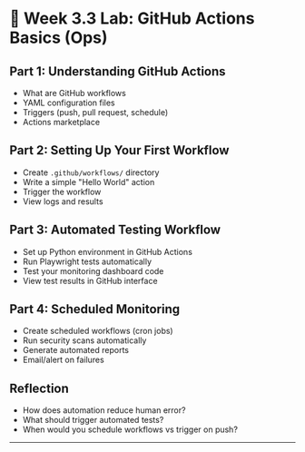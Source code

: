 
# 🔧 Week 3.3 Lab: GitHub Actions Basics (Ops)

## Part 1: Understanding GitHub Actions
- What are GitHub workflows
- YAML configuration files
- Triggers (push, pull request, schedule)
- Actions marketplace

## Part 2: Setting Up Your First Workflow
- Create `.github/workflows/` directory
- Write a simple "Hello World" action
- Trigger the workflow
- View logs and results

## Part 3: Automated Testing Workflow
- Set up Python environment in GitHub Actions
- Run Playwright tests automatically
- Test your monitoring dashboard code
- View test results in GitHub interface

## Part 4: Scheduled Monitoring
- Create scheduled workflows (cron jobs)
- Run security scans automatically
- Generate automated reports
- Email/alert on failures

## Reflection
- How does automation reduce human error?
- What should trigger automated tests?
- When would you schedule workflows vs trigger on push?

---
